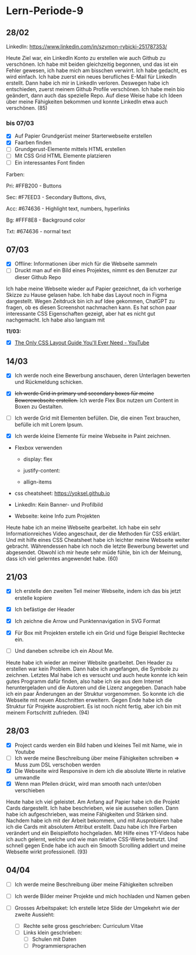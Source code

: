 # Lern-Periode-9

## 28/02

LinkedIn: https://www.linkedin.com/in/szymon-rybicki-251787353/

Heute Ziel war, ein LinkedIn Konto zu erstellen wie auch Github zu verschönen. Ich habe mit beiden gleichzeitig begonnen, und das ist ein Fehler gewesen, ich habe mich am bisschen verwirrt. Ich habe gedacht, es wird einfach. Ich habe zuerst ein neues berufliches E-Mail für LinkedIn erstellt. Dann habe ich mir in LinkedIn verloren. Deswegen habe ich entschieden, zuerst meinem Github Profile verschönen. Ich habe mein bio geändert, dann auch das spezielle Repo. Auf diese Weise habe ich Ideen über meine Fähigkeiten bekommen und konnte LinkedIn etwa auch verschönen. (85)

### bis 07/03

- [x] Auf Papier Grundgerüst meiner Starterwebseite erstellen
- [x] Faarben finden
- [ ] Grundgerust-Elemente mittels HTML erstellen
- [ ] Mit CSS Grid HTML Elemente platzieren
- [ ] Ein interessantes Font finden

Farben:

Pri: #FFB200 - Buttons

Sec: #F7EED3 - Secondary Buttons, divs, 

Acc: #674636 - Highlight text, numbers, hyperlinks

Bg: #FFF8E8 - Background color

Txt: #674636 - normal text 

## 07/03

- [x] Offline: Informationen über mich für die Webseite sammeln
- [ ] Druckt man auf ein Bild eines Projektes, nimmt es den Benutzer zur dieser Github Repo

Ich habe meine Webseite wieder auf Papier gezeichnet, da ich vorherige Skizze zu Hause gelasen habe. Ich habe das Layout noch in Figma dargestellt. Wegen Zeitdruck bin ich auf Idee gekommen, ChatGPT zu fragen, ob es diesen Screenshot nachmachen kann. Es hat schon paar interessante CSS Eigenschaften gezeigt, aber hat es nicht gut nachgemacht. Ich habe also langsam mit 

**11/03:**

- [x] [The Only CSS Layout Guide You'll Ever Need - YouTube](https://www.youtube.com/watch?v=i1FeOOhNnwU)

## 14/03

- [x] Ich werde noch eine Bewerbung anschauen, deren Unterlagen bewerten und Rückmeldung schicken.

- [x] ~~Ich werde Grid in primary und secondary boxes für meine Bewerewebseite erstellen.~~ Ich werde Flex Box nutzen um Content in Boxen zu Gestalten.

- [ ] Ich werde Grid mit Elementen befüllen. Die, die einen Text brauchen, befülle ich mit Lorem Ipsum. 

- [x] Ich werde kleine Elemente für meine Webseite in Paint zeichnen.

- Flexbox verwenden
  
  - display: flex
  
  - justify-content:
  
  - allign-items

- css cheatsheet: https://yoksel.github.io

- LinkedIn: Kein Banner- und Profilbild

- Webseite: keine Info zum Projekten

Heute habe ich an meine Webseite gearbeitet. Ich habe ein sehr Informationreiches Video angeschaut, der die Methoden für CSS erklärt. Und mit hilfe eines CSS Cheatsheet habe ich leichter meine Webseite weiter gebracht. Währendessen habe ich noch die letzte Bewerbung bewertet und abgesendet. Obwohl ich mir heute sehr müde fühle, bin ich der Meinung, dass ich viel gelerntes angewendet habe. (60)

## 21/03

- [x] Ich erstelle den zweiten Teil meiner Webseite, indem ich das bis jetzt erstelle kopiere

- [x] Ich befästige der Header

- [x] Ich zeichne die Arrow und Punktennavigation in SVG Format

- [x] Für Box mit Projekten erstelle ich ein Grid und füge Beispiel Rechtecke ein.

- [ ] Und daneben schreibe ich ein About Me.

Heute habe ich wieder an meiner Website gearbeitet. Den Header zu erstellen war kein Problem. Dann habe ich angefangen, die Symbole zu zeichnen. Letztes Mal habe ich es versucht und auch heute konnte ich kein gutes Programm dafür finden, also habe ich sie aus dem Internet heruntergeladen und die Autoren und die Lizenz angegeben. Danach habe ich ein paar Änderungen an der Struktur vorgenommen. So konnte ich die Webseite mit neuen Abschnitten erweitern. Gegen Ende habe ich die Struktur für Projekte ausprobiert. Es ist noch nicht fertig, aber ich bin mit meinem Fortschritt zufrieden. (94)

## 28/03

- [x] Project cards werden ein Bild haben und kleines Teil mit Name, wie in Youtube
- [ ] Ich werde meine Beschreibung über meine Fähigkeiten schreiben => Muss zum DSL verschoben werden
- [x] Die Webseite wird Responsive in dem ich die absolute Werte in relative umwandle
- [x] Wenn man Pfeilen drückt, wird man smooth nach unter/oben verschieben

Heute habe ich viel geleistet. Am Anfang auf Papier habe ich die Projekt Cards dargestellt. Ich habe beschrieben, wie sie aussehen sollen. Dann habe ich aufgeschrieben, was meine Fähigkeiten und Stärken sind. Nachdem habe ich mit der Arbeit bekommen, und mit Ausprobieren habe ich die Cards mit absolutem Attribut erstellt. Dazu habe ich Ihre Farben verändert und ein Beispielfoto hochgeladen. Mit Hilfe eines YT-Videos habe ich auch gelernt, welche und wie man relative CSS-Werte benutzt. Und schnell gegen Ende habe ich auch ein Smooth Scrolling addiert und meine Webseite wirkt professionell. (93)

## 04/04

- [ ] Ich werde meine Beschreibung über meine Fähigkeiten schreiben

- [ ] Ich werde Bilder meiner Projekte und mich hochladen und Namen geben

- [ ] Grosses Arbeitspaket: Ich erstelle letze Slide der Umgekehrt wie der zweite Aussieht:
  
  - [ ] Rechte seite gross geschrieben: Curriculum Vitae
  - [ ] Links klein geschrieben:
    - [ ] Schulen mit Daten
    - [ ] Programmiersprachen
